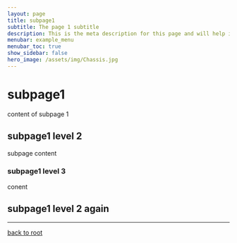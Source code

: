 ```yaml
---
layout: page
title: subpage1
subtitle: The page 1 subtitle
description: This is the meta description for this page and will help it appear in search engines
menubar: example_menu
menubar_toc: true
show_sidebar: false
hero_image: /assets/img/Chassis.jpg
---
```

# subpage1

content of subpage 1

## subpage1 level 2

subpage content

### subpage1 level 3

conent

## subpage1 level 2 again

<hr/>

[back to root](.)
